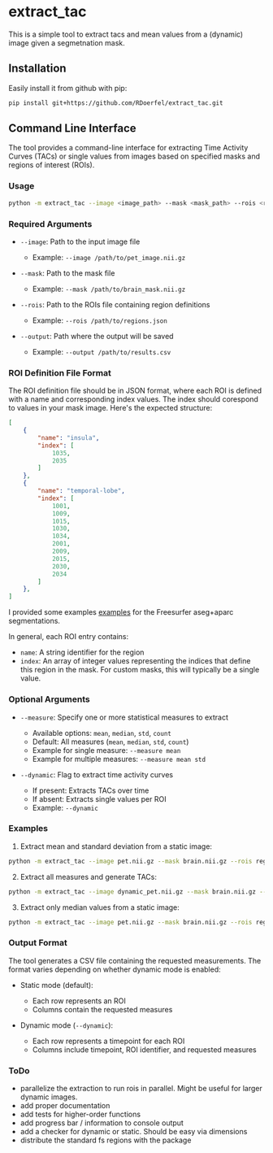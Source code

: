 # extract_tac
This is a simple tool to extract tacs and mean values from a (dynamic) image given a segmetnation mask.

## Installation
Easily install it from github with pip:
```bash
pip install git+https://github.com/RDoerfel/extract_tac.git
```

## Command Line Interface

The tool provides a command-line interface for extracting Time Activity Curves (TACs) or single values from images based on specified masks and regions of interest (ROIs).

### Usage

```bash
python -m extract_tac --image <image_path> --mask <mask_path> --rois <rois_path> --output <output_path> [options]
```

### Required Arguments

- `--image`: Path to the input image file
  - Example: `--image /path/to/pet_image.nii.gz`

- `--mask`: Path to the mask file
  - Example: `--mask /path/to/brain_mask.nii.gz`

- `--rois`: Path to the ROIs file containing region definitions
  - Example: `--rois /path/to/regions.json`

- `--output`: Path where the output will be saved
  - Example: `--output /path/to/results.csv`

### ROI Definition File Format

The ROI definition file should be in JSON format, where each ROI is defined with a name and corresponding index values. The index should corespond to values in your mask image. Here's the expected structure:

```json
[
    {
        "name": "insula",
        "index": [
            1035,
            2035
        ]
    },
    {
        "name": "temporal-lobe",
        "index": [
            1001,
            1009,
            1015,
            1030,
            1034,
            2001,
            2009,
            2015,
            2030,
            2034
        ]
    },
]
```
I provided some examples [examples](./bin) for the Freesurfer aseg+aparc segmentations. 

In general, each ROI entry contains:
- `name`: A string identifier for the region
- `index`: An array of integer values representing the indices that define this region in the mask. For custom masks, this will typically be a single value.

### Optional Arguments

- `--measure`: Specify one or more statistical measures to extract
  - Available options: `mean`, `median`, `std`, `count`
  - Default: All measures (`mean`, `median`, `std`, `count`)
  - Example for single measure: `--measure mean`
  - Example for multiple measures: `--measure mean std`

- `--dynamic`: Flag to extract time activity curves
  - If present: Extracts TACs over time
  - If absent: Extracts single values per ROI
  - Example: `--dynamic`

### Examples

1. Extract mean and standard deviation from a static image:
```bash
python -m extract_tac --image pet.nii.gz --mask brain.nii.gz --rois regions.json --output results.csv --measure mean std
```

2. Extract all measures and generate TACs:
```bash
python -m extract_tac --image dynamic_pet.nii.gz --mask brain.nii.gz --rois regions.json --output tacs.csv --dynamic
```

3. Extract only median values from a static image:
```bash
python -m extract_tac --image pet.nii.gz --mask brain.nii.gz --rois regions.json --output median_values.csv --measure median
```

### Output Format

The tool generates a CSV file containing the requested measurements. The format varies depending on whether dynamic mode is enabled:

- Static mode (default):
  - Each row represents an ROI
  - Columns contain the requested measures

- Dynamic mode (`--dynamic`):
  - Each row represents a timepoint for each ROI
  - Columns include timepoint, ROI identifier, and requested measures


### ToDo
- parallelize the extraction to run rois in parallel. Might be useful for larger dynamic images.
- add proper documentation
- add tests for higher-order functions
- add progress bar / information to console output
- add a checker for dynamic or static. Should be easy via dimensions
- distribute the standard fs regions with the package

